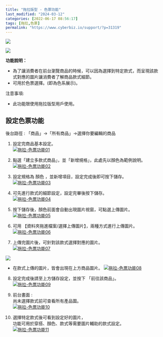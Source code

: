 ```yaml
---
title: "拖拉版型 - 色票功能"
last_modified: "2024-03-12"
categories: [2022-06-17 08:56:17]
tags: [拖拉,色票]
permalink: "https://www.cyberbiz.io/support/?p=31319"
---
```


![](https://www.cyberbiz.io/support/wp-content/uploads/適用站別.png)

[![](https://www.cyberbiz.io/support/wp-content/uploads/台灣站.png)](https://www.cyberbiz.io/support/?page_id=2490)

**功能說明：**  

* 為了讓消費者在前台瀏覽商品的時候，可以因為選擇到特定款式，而呈現該款式對應的圖片讓消費者了解商品款式細節。
* 可用於色票選擇。(即為色系展示)。

注意事項:  

* 此功能限使用拖拉版型用戶使用。



## 設定色票功能


後台路徑 : 「商品」→「所有商品」→選擇你要編輯的商品  


1. 設定完商品基本設定。  
[![拖拉-色票功能01](https://www.cyberbiz.io/support/wp-content/uploads/拖拉-色票功能01.png)](https://www.cyberbiz.io/support/wp-content/uploads/拖拉-色票功能01.png)



2. 點選「建立多款式商品」，並「新增規格」，此處先以顏色為範例說明。  
[![拖拉-色票功能02](https://www.cyberbiz.io/support/wp-content/uploads/拖拉-色票功能02.png)](https://www.cyberbiz.io/support/wp-content/uploads/拖拉-色票功能02.png)



3. 設定規格為 顏色 ，並新增項目，設定完成後即可按下儲存。  
[![拖拉-色票功能03](https://www.cyberbiz.io/support/wp-content/uploads/拖拉-色票功能03.png)](https://www.cyberbiz.io/support/wp-content/uploads/拖拉-色票功能03.png)



4. 可先進行款式的細節設定，設定完畢後按下儲存。  
[![拖拉-色票功能04](https://www.cyberbiz.io/support/wp-content/uploads/拖拉-色票功能04.png)](https://www.cyberbiz.io/support/wp-content/uploads/拖拉-色票功能04.png)



5. 按下儲存後，顏色前面會自動出現圖片視窗，可點選上傳圖片。  
[![拖拉-色票功能05](https://www.cyberbiz.io/support/wp-content/uploads/拖拉-色票功能05.png)](https://www.cyberbiz.io/support/wp-content/uploads/拖拉-色票功能05.png)



6. 可用 【資料夾拖進檔案/選擇上傳圖片】，兩種方式進行上傳圖片。  
[![拖拉-色票功能06](https://www.cyberbiz.io/support/wp-content/uploads/拖拉-色票功能06.png)](https://www.cyberbiz.io/support/wp-content/uploads/拖拉-色票功能06.png)



7. 上傳完圖片後，可針對該款式選擇對應的圖片。  
[![拖拉-色票功能07](https://www.cyberbiz.io/support/wp-content/uploads/拖拉-色票功能07.png)](https://www.cyberbiz.io/support/wp-content/uploads/拖拉-色票功能07.png)  


![](https://www.cyberbiz.io/support/wp-content/uploads/fountain-pen.png)

* 在款式上傳的圖片，皆會出現在上方商品圖片。
[![拖拉-色票功能08](https://www.cyberbiz.io/support/wp-content/uploads/拖拉-色票功能08.png)](https://www.cyberbiz.io/support/wp-content/uploads/拖拉-色票功能08.png)



8. 設定完成後請至上方儲存設定，並按下 「前往該商品」。  
[![拖拉-色票功能09](https://www.cyberbiz.io/support/wp-content/uploads/拖拉-色票功能09.png)](https://www.cyberbiz.io/support/wp-content/uploads/拖拉-色票功能09.png)



9. 前台畫面 :   
尚未選擇款式前可查看所有產品圖。  
[![拖拉-色票功能10](https://www.cyberbiz.io/support/wp-content/uploads/拖拉-色票功能10.png)](https://www.cyberbiz.io/support/wp-content/uploads/拖拉-色票功能10.png)



10. 選擇特定款式後可看到設定好的圖片，  
功能可用於穿搭、顏色、款式等需要圖片輔助的款式設定。  
[![拖拉-色票功能11](https://www.cyberbiz.io/support/wp-content/uploads/拖拉-色票功能11.png)](https://www.cyberbiz.io/support/wp-content/uploads/拖拉-色票功能11.png)



